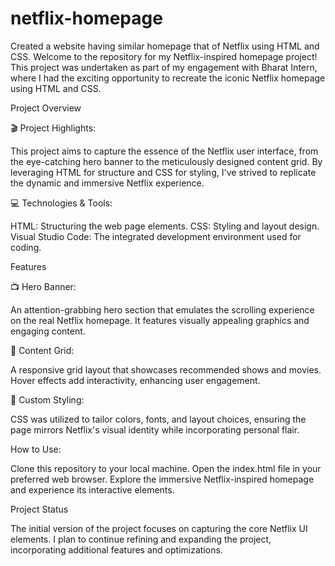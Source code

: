 # netflix-homepage
Created a website having similar homepage that of Netflix using HTML and CSS.
Welcome to the repository for my Netflix-inspired homepage project! This project was undertaken as part of my engagement with Bharat Intern, where I had the exciting opportunity to recreate the iconic Netflix homepage using HTML and CSS.

Project Overview

🎬 Project Highlights:

This project aims to capture the essence of the Netflix user interface, from the eye-catching hero banner to the meticulously designed content grid. By leveraging HTML for structure and CSS for styling, I've strived to replicate the dynamic and immersive Netflix experience.

💻 Technologies & Tools:

HTML: Structuring the web page elements.
CSS: Styling and layout design.
Visual Studio Code: The integrated development environment used for coding.

Features

📺 Hero Banner:

An attention-grabbing hero section that emulates the scrolling experience on the real Netflix homepage. It features visually appealing graphics and engaging content.

📼 Content Grid:

A responsive grid layout that showcases recommended shows and movies. Hover effects add interactivity, enhancing user engagement.

🎨 Custom Styling:

CSS was utilized to tailor colors, fonts, and layout choices, ensuring the page mirrors Netflix's visual identity while incorporating personal flair.

How to Use:

Clone this repository to your local machine.
Open the index.html file in your preferred web browser.
Explore the immersive Netflix-inspired homepage and experience its interactive elements.

Project Status

The initial version of the project focuses on capturing the core Netflix UI elements. I plan to continue refining and expanding the project, incorporating additional features and optimizations.
